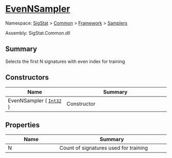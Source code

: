 # [EvenNSampler](./EvenNSampler.md)

Namespace: [SigStat](././) > [Common](./../../README.md) > [Framework](././) > [Samplers](./README.md)

Assembly: SigStat.Common.dll

## Summary
Selects the first N signatures with even index for training

## Constructors

| Name<div><a href="#"><img width=225></a></div> | Summary<div><a href="#"><img width=525></a></div> | 
| --- | --- | 
| EvenNSampler ( [`Int32`](https://docs.microsoft.com/en-us/dotnet/api/System.Int32) ) | Constructor | 


## Properties

| Name<div><a href="#"><img width=225></a></div> | Summary<div><a href="#"><img width=525></a></div> | 
| --- | --- | 
| N | Count of signatures used for training | 


